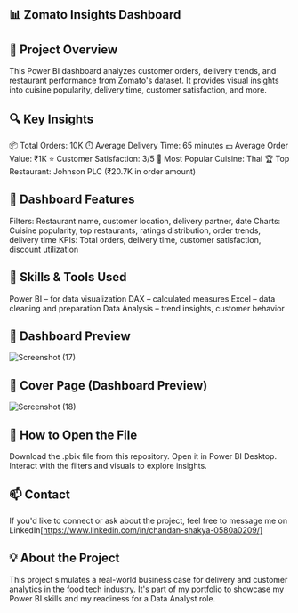 ## 📊 Zomato Insights Dashboard

## 📝 Project Overview
This Power BI dashboard analyzes customer orders, delivery trends, and restaurant performance from Zomato's dataset. It provides visual insights into cuisine popularity, delivery time, customer satisfaction, and more.

## 🔍 Key Insights
📦 Total Orders: 10K
⏱️ Average Delivery Time: 65 minutes
💵 Average Order Value: ₹1K
⭐ Customer Satisfaction: 3/5
🥡 Most Popular Cuisine: Thai
🏆 Top Restaurant: Johnson PLC (₹20.7K in order amount)

## 📌 Dashboard Features
Filters: Restaurant name, customer location, delivery partner, date
Charts: Cuisine popularity, top restaurants, ratings distribution, order trends, delivery time
KPIs: Total orders, delivery time, customer satisfaction, discount utilization

## 🧠 Skills & Tools Used
Power BI – for data visualization
DAX – calculated measures
Excel – data cleaning and preparation
Data Analysis – trend insights, customer behavior

## 📸 Dashboard Preview
![Screenshot (17)](https://github.com/user-attachments/assets/23453ec2-eefe-4d09-992c-24f55074ea61)

## 📸 Cover Page (Dashboard Preview)
![Screenshot (18)](https://github.com/user-attachments/assets/521f503d-b0c6-4584-82d3-c9d473e95949)

## 📂 How to Open the File
Download the .pbix file from this repository.
Open it in Power BI Desktop.
Interact with the filters and visuals to explore insights.

## 📫 Contact
If you'd like to connect or ask about the project, feel free to message me on LinkedIn[https://www.linkedin.com/in/chandan-shakya-0580a0209/]

## 💡 About the Project
This project simulates a real-world business case for delivery and customer analytics in the food tech industry. It's part of my portfolio to showcase my Power BI skills and my readiness for a Data Analyst role.






